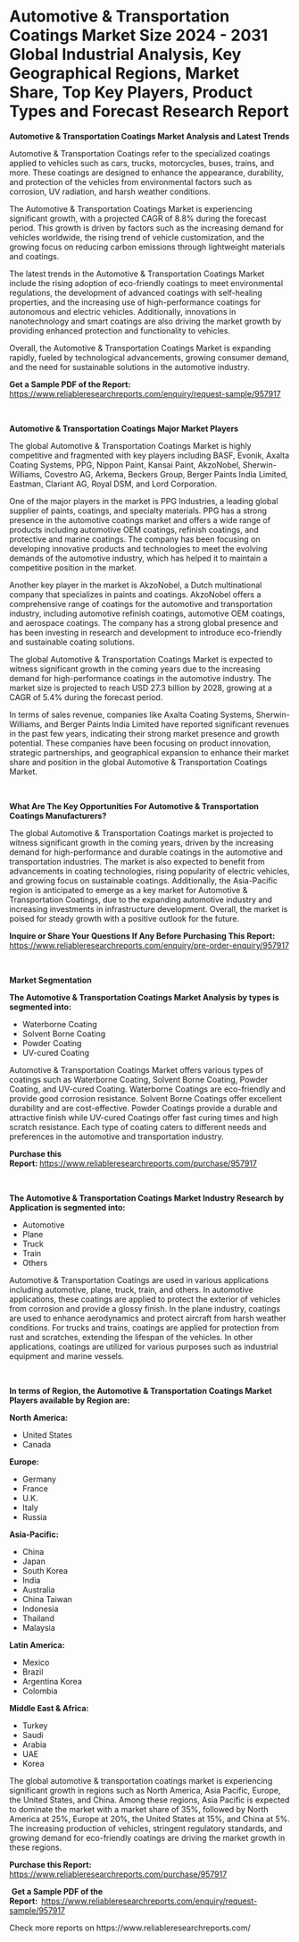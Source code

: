 <p><h1>Automotive & Transportation Coatings Market Size 2024 - 2031 Global Industrial Analysis, Key Geographical Regions, Market Share, Top Key Players, Product Types and Forecast Research Report</h1></p><p><strong>Automotive & Transportation Coatings Market Analysis and Latest Trends</strong></p>
<p><p>Automotive & Transportation Coatings refer to the specialized coatings applied to vehicles such as cars, trucks, motorcycles, buses, trains, and more. These coatings are designed to enhance the appearance, durability, and protection of the vehicles from environmental factors such as corrosion, UV radiation, and harsh weather conditions.</p><p>The Automotive & Transportation Coatings Market is experiencing significant growth, with a projected CAGR of 8.8% during the forecast period. This growth is driven by factors such as the increasing demand for vehicles worldwide, the rising trend of vehicle customization, and the growing focus on reducing carbon emissions through lightweight materials and coatings.</p><p>The latest trends in the Automotive & Transportation Coatings Market include the rising adoption of eco-friendly coatings to meet environmental regulations, the development of advanced coatings with self-healing properties, and the increasing use of high-performance coatings for autonomous and electric vehicles. Additionally, innovations in nanotechnology and smart coatings are also driving the market growth by providing enhanced protection and functionality to vehicles.</p><p>Overall, the Automotive & Transportation Coatings Market is expanding rapidly, fueled by technological advancements, growing consumer demand, and the need for sustainable solutions in the automotive industry.</p></p>
<p><strong>Get a Sample PDF of the Report:&nbsp;</strong> <a href="https://www.reliableresearchreports.com/enquiry/request-sample/957917">https://www.reliableresearchreports.com/enquiry/request-sample/957917</a></p>
<p>&nbsp;</p>
<p><strong>Automotive & Transportation Coatings Major Market Players</strong></p>
<p><p>The global Automotive & Transportation Coatings Market is highly competitive and fragmented with key players including BASF, Evonik, Axalta Coating Systems, PPG, Nippon Paint, Kansai Paint, AkzoNobel, Sherwin-Williams, Covestro AG, Arkema, Beckers Group, Berger Paints India Limited, Eastman, Clariant AG, Royal DSM, and Lord Corporation.</p><p>One of the major players in the market is PPG Industries, a leading global supplier of paints, coatings, and specialty materials. PPG has a strong presence in the automotive coatings market and offers a wide range of products including automotive OEM coatings, refinish coatings, and protective and marine coatings. The company has been focusing on developing innovative products and technologies to meet the evolving demands of the automotive industry, which has helped it to maintain a competitive position in the market.</p><p>Another key player in the market is AkzoNobel, a Dutch multinational company that specializes in paints and coatings. AkzoNobel offers a comprehensive range of coatings for the automotive and transportation industry, including automotive refinish coatings, automotive OEM coatings, and aerospace coatings. The company has a strong global presence and has been investing in research and development to introduce eco-friendly and sustainable coating solutions.</p><p>The global Automotive & Transportation Coatings Market is expected to witness significant growth in the coming years due to the increasing demand for high-performance coatings in the automotive industry. The market size is projected to reach USD 27.3 billion by 2028, growing at a CAGR of 5.4% during the forecast period.</p><p>In terms of sales revenue, companies like Axalta Coating Systems, Sherwin-Williams, and Berger Paints India Limited have reported significant revenues in the past few years, indicating their strong market presence and growth potential. These companies have been focusing on product innovation, strategic partnerships, and geographical expansion to enhance their market share and position in the global Automotive & Transportation Coatings Market.</p></p>
<p>&nbsp;</p>
<p><strong>What Are The Key Opportunities For Automotive & Transportation Coatings Manufacturers?</strong></p>
<p><p>The global Automotive & Transportation Coatings market is projected to witness significant growth in the coming years, driven by the increasing demand for high-performance and durable coatings in the automotive and transportation industries. The market is also expected to benefit from advancements in coating technologies, rising popularity of electric vehicles, and growing focus on sustainable coatings. Additionally, the Asia-Pacific region is anticipated to emerge as a key market for Automotive & Transportation Coatings, due to the expanding automotive industry and increasing investments in infrastructure development. Overall, the market is poised for steady growth with a positive outlook for the future.</p></p>
<p><strong>Inquire or Share Your Questions If Any Before Purchasing This Report:</strong> <a href="https://www.reliableresearchreports.com/enquiry/pre-order-enquiry/957917">https://www.reliableresearchreports.com/enquiry/pre-order-enquiry/957917</a></p>
<p>&nbsp;</p>
<p><strong>Market Segmentation</strong></p>
<p><strong>The Automotive & Transportation Coatings Market Analysis by types is segmented into:</strong></p>
<p><ul><li>Waterborne Coating</li><li>Solvent Borne Coating</li><li>Powder Coating</li><li>UV-cured Coating</li></ul></p>
<p><p>Automotive & Transportation Coatings Market offers various types of coatings such as Waterborne Coating, Solvent Borne Coating, Powder Coating, and UV-cured Coating. Waterborne Coatings are eco-friendly and provide good corrosion resistance. Solvent Borne Coatings offer excellent durability and are cost-effective. Powder Coatings provide a durable and attractive finish while UV-cured Coatings offer fast curing times and high scratch resistance. Each type of coating caters to different needs and preferences in the automotive and transportation industry.</p></p>
<p><strong>Purchase this Report:&nbsp;</strong><a href="https://www.reliableresearchreports.com/purchase/957917">https://www.reliableresearchreports.com/purchase/957917</a></p>
<p>&nbsp;</p>
<p><strong>The Automotive & Transportation Coatings Market Industry Research by Application is segmented into:</strong></p>
<p><ul><li>Automotive</li><li>Plane</li><li>Truck</li><li>Train</li><li>Others</li></ul></p>
<p><p>Automotive & Transportation Coatings are used in various applications including automotive, plane, truck, train, and others. In automotive applications, these coatings are applied to protect the exterior of vehicles from corrosion and provide a glossy finish. In the plane industry, coatings are used to enhance aerodynamics and protect aircraft from harsh weather conditions. For trucks and trains, coatings are applied for protection from rust and scratches, extending the lifespan of the vehicles. In other applications, coatings are utilized for various purposes such as industrial equipment and marine vessels.</p></p>
<p>&nbsp;</p>
<p><strong>In terms of Region, the Automotive & Transportation Coatings Market Players available by Region are:</strong></p>
<p>
    <p> <strong> North America: </strong>
        <ul>
            <li>United States</li>
            <li>Canada</li>
        </ul>
        </p> 
    <p> <strong> Europe: </strong>
        <ul>
            <li>Germany</li>
            <li>France</li>
            <li>U.K.</li>
            <li>Italy</li>
            <li>Russia</li>
        </ul>
        </p> 
    <p> <strong> Asia-Pacific: </strong>
        <ul>
            <li>China</li>
            <li>Japan</li>
            <li>South Korea</li>
            <li>India</li>
            <li>Australia</li>
            <li>China Taiwan</li>
            <li>Indonesia</li>
            <li>Thailand</li>
            <li>Malaysia</li>
        </ul>
        </p> 
    <p> <strong> Latin America: </strong>
        <ul>
            <li>Mexico</li>
            <li>Brazil</li>
            <li>Argentina Korea</li>
            <li>Colombia</li>
        </ul>
        </p> 
    <p> <strong> Middle East & Africa: </strong>
        <ul>
            <li>Turkey</li>
            <li>Saudi</li>
            <li>Arabia</li>
            <li>UAE</li>
            <li>Korea</li>
        </ul>
    </p>
    </p>
<p><p>The global automotive & transportation coatings market is experiencing significant growth in regions such as North America, Asia Pacific, Europe, the United States, and China. Among these regions, Asia Pacific is expected to dominate the market with a market share of 35%, followed by North America at 25%, Europe at 20%, the United States at 15%, and China at 5%. The increasing production of vehicles, stringent regulatory standards, and growing demand for eco-friendly coatings are driving the market growth in these regions.</p></p>
<p><strong>Purchase this Report: </strong><a href="https://www.reliableresearchreports.com/purchase/957917">https://www.reliableresearchreports.com/purchase/957917</a></p>
<p>&nbsp;<strong>Get a Sample PDF of the Report:&nbsp;&nbsp;</strong><a href="https://www.reliableresearchreports.com/enquiry/request-sample/957917">https://www.reliableresearchreports.com/enquiry/request-sample/957917</a></p>
<p><strong></strong></p>
<p>Check more reports on https://www.reliableresearchreports.com/</p>